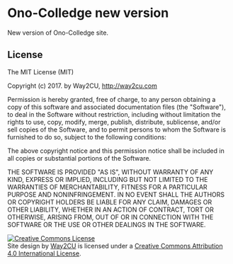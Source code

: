 # Ono-Colledge new version

New version of Ono-Colledge site.

## License

The MIT License (MIT)

Copyright (c) 2017. by Way2CU, http://way2cu.com

Permission is hereby granted, free of charge, to any person obtaining a copy of this software and associated documentation files (the "Software"), to deal in the Software without restriction, including without limitation the rights to use, copy, modify, merge, publish, distribute, sublicense, and/or sell copies of the Software, and to permit persons to whom the Software is furnished to do so, subject to the following conditions:

The above copyright notice and this permission notice shall be included in all copies or substantial portions of the Software.

THE SOFTWARE IS PROVIDED "AS IS", WITHOUT WARRANTY OF ANY KIND, EXPRESS OR IMPLIED, INCLUDING BUT NOT LIMITED TO THE WARRANTIES OF MERCHANTABILITY, FITNESS FOR A PARTICULAR PURPOSE AND NONINFRINGEMENT. IN NO EVENT SHALL THE AUTHORS OR COPYRIGHT HOLDERS BE LIABLE FOR ANY CLAIM, DAMAGES OR OTHER LIABILITY, WHETHER IN AN ACTION OF CONTRACT, TORT OR OTHERWISE, ARISING FROM, OUT OF OR IN CONNECTION WITH THE SOFTWARE OR THE USE OR OTHER DEALINGS IN THE SOFTWARE.

<a rel="license" href="http://creativecommons.org/licenses/by/4.0/"><img alt="Creative Commons License" style="border-width:0" src="https://i.creativecommons.org/l/by/4.0/88x31.png" /></a><br /><span xmlns:dct="http://purl.org/dc/terms/" property="dct:title">Site design</span> by <a xmlns:cc="http://creativecommons.org/ns#" href="http://way2cu.com" property="cc:attributionName" rel="cc:attributionURL">Way2CU</a> is licensed under a <a rel="license" href="http://creativecommons.org/licenses/by/4.0/">Creative Commons Attribution 4.0 International License</a>.